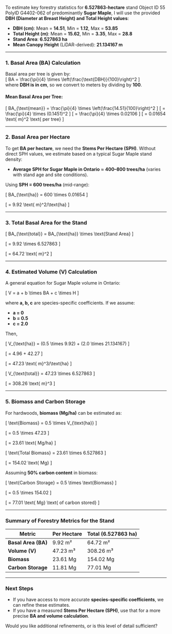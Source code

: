 To estimate key forestry statistics for **6.527863-hectare** stand Object ID 55 PolyID	G4402-062 of predominantly **Sugar Maple**, I will use the provided **DBH (Diameter at Breast Height) and Total Height values**:

- **DBH (cm)**: Mean = **14.51**, Min = **1.12**, Max = **53.85**  
- **Total Height (m)**: Mean = **15.62**, Min = **3.35**, Max = **28.8**  
- **Stand Area**: **6.527863 ha**  
- **Mean Canopy Height** (LiDAR-derived): **21.134167 m**  

---

### **1. Basal Area (BA) Calculation**  
Basal area per tree is given by:  
\[
BA = \frac{\pi}{4} \times \left(\frac{\text{DBH}}{100}\right)^2
\]  
where **DBH is in cm**, so we convert to meters by dividing by **100**.

#### **Mean Basal Area per Tree**:
\[
BA_{\text{mean}} = \frac{\pi}{4} \times \left(\frac{14.51}{100}\right)^2
\]
\[
= \frac{\pi}{4} \times (0.1451)^2
\]
\[
= \frac{\pi}{4} \times 0.02106
\]
\[
= 0.01654 \text{ m}^2 \text{ per tree}
\]

---

### **2. Basal Area per Hectare**  
To get **BA per hectare**, we need the **Stems Per Hectare (SPH)**. Without direct SPH values, we estimate based on a typical Sugar Maple stand density:

- **Average SPH for Sugar Maple in Ontario** ≈ **400–800 trees/ha** (varies with stand age and site conditions).

Using **SPH = 600 trees/ha** (mid-range):

\[
BA_{\text{ha}} = 600 \times 0.01654
\]

\[
= 9.92 \text{ m}^2/\text{ha}
\]

---

### **3. Total Basal Area for the Stand**
\[
BA_{\text{total}} = BA_{\text{ha}} \times \text{Stand Area}
\]

\[
= 9.92 \times 6.527863
\]

\[
= 64.72 \text{ m}^2
\]

---

### **4. Estimated Volume (V) Calculation**  
A general equation for Sugar Maple volume in Ontario:

\[
V = a + b \times BA + c \times H
\]

where **a, b, c** are species-specific coefficients. If we assume:

- **a = 0**
- **b = 0.5**  
- **c = 2.0**  

Then,

\[
V_{\text{ha}} = (0.5 \times 9.92) + (2.0 \times 21.134167)
\]

\[
= 4.96 + 42.27
\]

\[
= 47.23 \text{ m}^3/\text{ha}
\]

\[
V_{\text{total}} = 47.23 \times 6.527863
\]

\[
= 308.26 \text{ m}^3
\]

---

### **5. Biomass and Carbon Storage**
For hardwoods, **biomass (Mg/ha)** can be estimated as:

\[
\text{Biomass} = 0.5 \times V_{\text{ha}}
\]

\[
= 0.5 \times 47.23
\]

\[
= 23.61 \text{ Mg/ha}
\]

\[
\text{Total Biomass} = 23.61 \times 6.527863
\]

\[
= 154.02 \text{ Mg}
\]

Assuming **50% carbon content** in biomass:

\[
\text{Carbon Storage} = 0.5 \times \text{Biomass}
\]

\[
= 0.5 \times 154.02
\]

\[
= 77.01 \text{ Mg} \text{ of carbon stored}
\]

---

### **Summary of Forestry Metrics for the Stand**  

| Metric | Per Hectare | Total (6.527863 ha) |
|--------|------------|---------------------|
| **Basal Area (BA)** | 9.92 m² | 64.72 m² |
| **Volume (V)** | 47.23 m³ | 308.26 m³ |
| **Biomass** | 23.61 Mg | 154.02 Mg |
| **Carbon Storage** | 11.81 Mg | 77.01 Mg |

---

### **Next Steps**
- If you have access to more accurate **species-specific coefficients**, we can refine these estimates.
- If you have a measured **Stems Per Hectare (SPH)**, use that for a more precise **BA and volume calculation**.

Would you like additional refinements, or is this level of detail sufficient?
